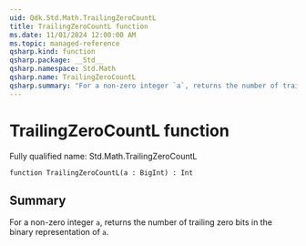 ```yaml
---
uid: Qdk.Std.Math.TrailingZeroCountL
title: TrailingZeroCountL function
ms.date: 11/01/2024 12:00:00 AM
ms.topic: managed-reference
qsharp.kind: function
qsharp.package: __Std__
qsharp.namespace: Std.Math
qsharp.name: TrailingZeroCountL
qsharp.summary: "For a non-zero integer `a`, returns the number of trailing zero bits in the binary representation of `a`."
---
```


# TrailingZeroCountL function

Fully qualified name: Std.Math.TrailingZeroCountL

```qsharp
function TrailingZeroCountL(a : BigInt) : Int
```

## Summary
For a non-zero integer `a`, returns the number of trailing zero bits
in the binary representation of `a`.
